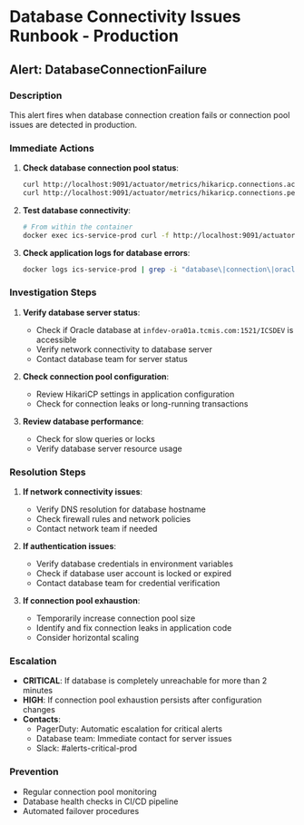 # Database Connectivity Issues Runbook - Production

## Alert: DatabaseConnectionFailure

### Description
This alert fires when database connection creation fails or connection pool issues are detected in production.

### Immediate Actions
1. **Check database connection pool status**:
   ```bash
   curl http://localhost:9091/actuator/metrics/hikaricp.connections.active
   curl http://localhost:9091/actuator/metrics/hikaricp.connections.pending
   ```

2. **Test database connectivity**:
   ```bash
   # From within the container
   docker exec ics-service-prod curl -f http://localhost:9091/actuator/health/db
   ```

3. **Check application logs for database errors**:
   ```bash
   docker logs ics-service-prod | grep -i "database\|connection\|oracle"
   ```

### Investigation Steps
1. **Verify database server status**:
   - Check if Oracle database at `infdev-ora01a.tcmis.com:1521/ICSDEV` is accessible
   - Verify network connectivity to database server
   - Contact database team for server status

2. **Check connection pool configuration**:
   - Review HikariCP settings in application configuration
   - Check for connection leaks or long-running transactions

3. **Review database performance**:
   - Check for slow queries or locks
   - Verify database server resource usage

### Resolution Steps
1. **If network connectivity issues**:
   - Verify DNS resolution for database hostname
   - Check firewall rules and network policies
   - Contact network team if needed

2. **If authentication issues**:
   - Verify database credentials in environment variables
   - Check if database user account is locked or expired
   - Contact database team for credential verification

3. **If connection pool exhaustion**:
   - Temporarily increase connection pool size
   - Identify and fix connection leaks in application code
   - Consider horizontal scaling

### Escalation
- **CRITICAL**: If database is completely unreachable for more than 2 minutes
- **HIGH**: If connection pool exhaustion persists after configuration changes
- **Contacts**:
  - PagerDuty: Automatic escalation for critical alerts
  - Database team: Immediate contact for server issues
  - Slack: #alerts-critical-prod

### Prevention
- Regular connection pool monitoring
- Database health checks in CI/CD pipeline
- Automated failover procedures
